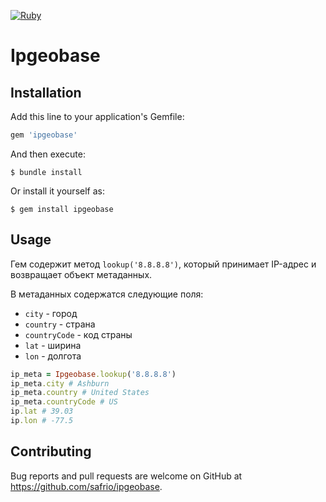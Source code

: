 [![Ruby](https://github.com/safrio/ipgeobase/actions/workflows/main.yml/badge.svg)](https://github.com/safrio/ipgeobase/actions/workflows/main.yml)

# Ipgeobase

## Installation

Add this line to your application's Gemfile:

```ruby
gem 'ipgeobase'
```

And then execute:

    $ bundle install

Or install it yourself as:

    $ gem install ipgeobase

## Usage

Гем содержит метод `lookup('8.8.8.8')`, который принимает IP-адрес и возвращает объект метаданных.

В метаданных содержатся следующие поля:

* `city` - город
* `country` - страна
* `countryCode` - код страны
* `lat` - ширина
* `lon` - долгота

```ruby
ip_meta = Ipgeobase.lookup('8.8.8.8')
ip_meta.city # Ashburn
ip_meta.country # United States
ip_meta.countryCode # US
ip.lat # 39.03
ip.lon # -77.5
```

## Contributing

Bug reports and pull requests are welcome on GitHub at https://github.com/safrio/ipgeobase.
